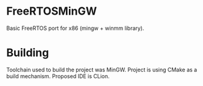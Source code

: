 # FreeRTOSMinGW
Basic FreeRTOS port for x86 (mingw + winmm library).

# Building
Toolchain used to build the project was MinGW.
Project is using CMake as a build mechanism.
Proposed IDE is CLion.
